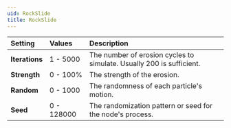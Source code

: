 ```yaml
---
uid: RockSlide
title: RockSlide
---
```



| Setting        | Values      | Description                                                          |
| :------------- | :---------- | :------------------------------------------------------------------- |
| **Iterations** | 1 - 5000    | The number of erosion cycles to simulate. Usually 200 is sufficient. |
| **Strength**   | 0 - 100% | The strength of the erosion.                                         |
| **Random**     | 0 - 1000    | The randomness of each particle's motion.                            |
| **Seed**       | 0 - 128000  | The randomization pattern or seed for the node's process.            |

